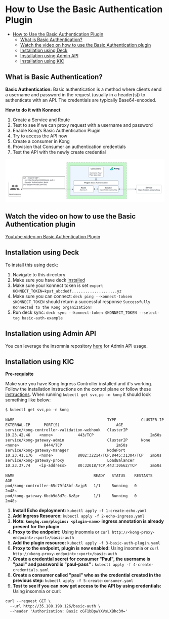 # How to Use the Basic Authentication Plugin

- [How to Use the Basic Authentication Plugin](#how-to-use-the-basic-authentication-plugin)
  - [What is Basic Authentication?](#what-is-basic-authentication)
  - [Watch the video on how to use the Basic Authentication plugin](#watch-the-video-on-how-to-use-the-basic-authentication-plugin)
  - [Installation using Deck](#installation-using-deck)
  - [Installation using Admin API](#installation-using-admin-api)
  - [Installation using KIC](#installation-using-kic)

## What is Basic Authentication?

**Basic Authentication:** Basic authentication is a method where clients send a username and password in the request (usually in a header(s)) to authenticate with an API. The credentials are typically Base64-encoded.

**How to do it with Konnect**

1. Create a Service and Route
2. Test to see if we can proxy request with a username and password
3. Enable Kong’s Basic Authentication Plugin
4. Try to access the API now
5. Create a consumer in Kong
6. Provision that Consumer an authentication credentials
7. Test the API with the newly create credential

![Basic Auth](../../images/Basic-Auth.png)

## Watch the video on how to use the Basic Authentication plugin

[Youtube video on Basic Authentication Plugin](https://youtu.be/uIKCIWMPLAI?si=t0R_B4pXfhOd4PEj)

## Installation using Deck

To install this using deck:

1. Navigate to this directory
2. Make sure you have deck [installed](https://docs.konghq.com/deck/latest/installation/)
3. Make sure your konnect token is set `export KONNECT_TOKEN=kpat_abcdedf....................yz`
4. Make sure you can connect: `deck ping --konnect-toksen $KONNECT_TOKEN` should return a successful response `Successfully Konnected to the Kong organization!`
5. Run deck sync: `deck sync --konnect-token $KONNECT_TOKEN --select-tag basic-auth-example`

## Installation using Admin API

You can leverage the insomnia repository [here](https://github.com/irishtek-solutions/kong-konnect-inso) for Admin API usage.

## Installation using KIC

**Pre-requisite**

Make sure you have Kong Ingress Controller installed and it's working. Follow the installation instructions on the control plane or follow these [instructions](../../install/kic-install/). When running  `kubectl get svc,po -n kong` it should look something like below:

```
$ kubectl get svc,po -n kong

NAME                                         TYPE           CLUSTER-IP     EXTERNAL-IP      PORT(S)                         AGE
service/kong-controller-validation-webhook   ClusterIP      10.23.42.46    <none>           443/TCP                         2m50s
service/kong-gateway-admin                   ClusterIP      None           <none>           8444/TCP                        2m50s
service/kong-gateway-manager                 NodePort       10.23.41.176   <none>           8002:32214/TCP,8445:31304/TCP   2m50s
service/kong-gateway-proxy                   LoadBalancer   10.23.37.74    <ip-address>     80:32018/TCP,443:30662/TCP      2m50s

NAME                                   READY   STATUS    RESTARTS   AGE
pod/kong-controller-65c79f48bf-8vjp5   1/1     Running   0          2m48s
pod/kong-gateway-6bcb9d8d7c-6z8pr      1/1     Running   0          2m48s
```

1. **Install Echo deployment:** `kubectl apply -f 1-create-echo.yaml`
2. **Add Ingress Resource:** `kubectl apply -f 2-echo-ingress.yaml` 
3. **Note: `konghq.com/plugins: <plugin-name>` ingress annotation is already present for the plugin**
4. **Proxy to the endpoint:** Using insomnia or `curl http://<kong-proxy-endpoint>:<port>/basic-auth`
5. **Add the plugin resource:** `kubectl apply -f 3-basic-auth-plugin.yaml`
6. **Proxy to the endpoint, plugin is now enabled:** Using insomnia or `curl http://<kong-proxy-endpoint>:<port>/basic-auth`
7. **Create a credential secret for consumer "Paul", the username is "paul" and password is "paul-pass" :** `kubectl apply -f 4-create-credentials.yaml`
8. **Create a consumer called "paul" who as the credential created in the previous step:** `kubectl apply -f 5-create-consumer.yaml `
9. **Test to see if you can now get access to the API by using credentials:** Using insomnia or curl:

```
curl --request GET \
  --url http://35.188.198.126/basic-auth \
  --header 'Authorization: Basic cGF1bDpwYXVsLXBhc3M='
```